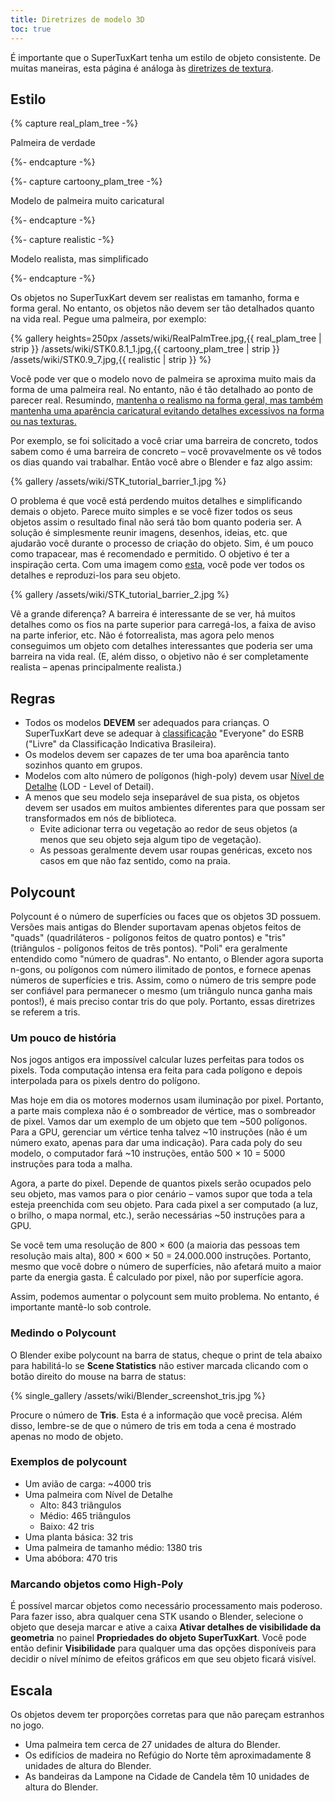 ```yaml
---
title: Diretrizes de modelo 3D
toc: true
---
```

É importante que o SuperTuxKart tenha um estilo de objeto consistente. De muitas maneiras, esta página é análoga às [diretrizes de textura](Texture_Guidelines).

## Estilo

{% capture real_plam_tree -%}

Palmeira de verdade

{%- endcapture -%}

{%- capture cartoony_plam_tree -%}

Modelo de palmeira muito caricatural

{%- endcapture -%}

{%- capture realistic -%}

Modelo realista, mas simplificado

{%- endcapture -%}

Os objetos no SuperTuxKart devem ser realistas em tamanho, forma e forma geral. No entanto, os objetos não devem ser tão detalhados quanto na vida real. Pegue uma palmeira, por exemplo:

{% gallery heights=250px
/assets/wiki/RealPalmTree.jpg,{{ real_plam_tree | strip }}
/assets/wiki/STK0.8.1_1.jpg,{{ cartoony_plam_tree | strip }}
/assets/wiki/STK0.9_7.jpg,{{ realistic | strip }}
%}

Você pode ver que o modelo novo de palmeira se aproxima muito mais da forma de uma palmeira real. No entanto, não é tão detalhado ao ponto de parecer real. Resumindo, <u>mantenha o realismo na forma geral, mas também mantenha uma aparência caricatural evitando detalhes excessivos na forma ou nas texturas.</u>

Por exemplo, se foi solicitado a você criar uma barreira de concreto, todos sabem como é uma barreira de concreto – você provavelmente os vê todos os dias quando vai trabalhar. Então você abre o Blender e faz algo assim:

{% gallery
/assets/wiki/STK_tutorial_barrier_1.jpg
%}

O problema é que você está perdendo muitos detalhes e simplificando demais o objeto. Parece muito simples e se você fizer todos os seus objetos assim o resultado final não será tão bom quanto poderia ser. A solução é simplesmente reunir imagens, desenhos, ideias, etc. que ajudarão você durante o processo de criação do objeto. Sim, é um pouco como trapacear, mas é recomendado e permitido. O objetivo é ter a inspiração certa. Com uma imagem como [esta](https://upload.wikimedia.org/wikipedia/commons/thumb/9/9e/BarreiraNewJersey.JPG/1280px-BarreiraNewJersey.JPG), você pode ver todos os detalhes e reproduzi-los para seu objeto.

{% gallery
/assets/wiki/STK_tutorial_barrier_2.jpg
%}

Vê a grande diferença? A barreira é interessante de se ver, há muitos detalhes como os fios na parte superior para carregá-los, a faixa de aviso na parte inferior, etc. Não é fotorrealista, mas agora pelo menos conseguimos um objeto com detalhes interessantes que poderia ser uma barreira na vida real. (E, além disso, o objetivo não é ser completamente realista – apenas principalmente realista.)

## Regras

* Todos os modelos **DEVEM** ser adequados para crianças. O SuperTuxKart deve se adequar à [classificação](https://en.wikipedia.org/wiki/Entertainment_Software_Rating_Board#Ratings) "Everyone" do ESRB ("Livre" da Classificação Indicativa Brasileira).
* Os modelos devem ser capazes de ter uma boa aparência tanto sozinhos quanto em grupos.
* Modelos com alto número de polígonos (high-poly) devem usar [Nível de Detalhe](Level_of_Detail) (LOD - Level of Detail).
* A menos que seu modelo seja inseparável de sua pista, os objetos devem ser usados ​​em muitos ambientes diferentes para que possam ser transformados em nós de biblioteca.
    * Evite adicionar terra ou vegetação ao redor de seus objetos (a menos que seu objeto seja algum tipo de vegetação).
    * As pessoas geralmente devem usar roupas genéricas, exceto nos casos em que não faz sentido, como na praia.

## Polycount

Polycount é o número de superfícies ou faces que os objetos 3D possuem. Versões mais antigas do Blender suportavam apenas objetos feitos de "quads" (quadriláteros - polígonos feitos de quatro pontos) e "tris" (triângulos - polígonos feitos de três pontos). "Poli" era geralmente entendido como "número de quadras". No entanto, o Blender agora suporta n-gons, ou polígonos com número ilimitado de pontos, e fornece apenas números de superfícies e tris. Assim, como o número de tris sempre pode ser confiável para permanecer o mesmo (um triângulo nunca ganha mais pontos!), é mais preciso contar tris do que poly. Portanto, essas diretrizes se referem a tris.

### Um pouco de história

Nos jogos antigos era impossível calcular luzes perfeitas para todos os pixels. Toda computação intensa era feita para cada polígono e depois interpolada para os pixels dentro do polígono.

Mas hoje em dia os motores modernos usam iluminação por pixel. Portanto, a parte mais complexa não é o sombreador de vértice, mas o sombreador de pixel. Vamos dar um exemplo de um objeto que tem ~500 polígonos. Para a GPU, gerenciar um vértice tenha talvez ~10 instruções (não é um número exato, apenas para dar uma indicação). Para cada poly do seu modelo, o computador fará ~10 instruções, então 500 × 10 = 5000 instruções para toda a malha.

Agora, a parte do pixel. Depende de quantos pixels serão ocupados pelo seu objeto, mas vamos para o pior cenário – vamos supor que toda a tela esteja preenchida com seu objeto. Para cada pixel a ser computado (a luz, o brilho, o mapa normal, etc.), serão necessárias ~50 instruções para a GPU.

Se você tem uma resolução de 800 × 600 (a maioria das pessoas tem resolução mais alta), 800 × 600 × 50 = 24.000.000 instruções. Portanto, mesmo que você dobre o número de superfícies, não afetará muito a maior parte da energia gasta. É calculado por pixel, não por superfície agora.

Assim, podemos aumentar o polycount sem muito problema. No entanto, é importante mantê-lo sob controle.

### Medindo o Polycount

O Blender exibe polycount na barra de status, cheque o print de tela abaixo para habilitá-lo se **Scene Statistics** não estiver marcada clicando com o botão direito do mouse na barra de status:

{% single_gallery
/assets/wiki/Blender_screenshot_tris.jpg
%}

Procure o número de **Tris**. Esta é a informação que você precisa. Além disso, lembre-se de que o número de tris em toda a cena é mostrado apenas no modo de objeto.

### Exemplos de polycount

* Um avião de carga: ~4000 tris
* Uma palmeira com Nível de Detalhe
    * Alto: 843 triângulos
    * Médio: 465 triângulos
    * Baixo: 42 tris
* Uma planta básica: 32 tris
* Uma palmeira de tamanho médio: 1380 tris
* Uma abóbora: 470 tris

### Marcando objetos como High-Poly

É possível marcar objetos como necessário processamento mais poderoso. Para fazer isso, abra qualquer cena STK usando o Blender, selecione o objeto que deseja marcar e ative a caixa **Ativar detalhes de visibilidade da geometria** no painel **Propriedades do objeto SuperTuxKart**. Você pode então definir **Visibilidade** para qualquer uma das opções disponíveis para decidir o nível mínimo de efeitos gráficos em que seu objeto ficará visível.

## Escala

Os objetos devem ter proporções corretas para que não pareçam estranhos no jogo.

* Uma palmeira tem cerca de 27 unidades de altura do Blender.
* Os edifícios de madeira no Refúgio do Norte têm aproximadamente 8 unidades de altura do Blender.
* As bandeiras da Lampone na Cidade de Candela têm 10 unidades de altura do Blender.
